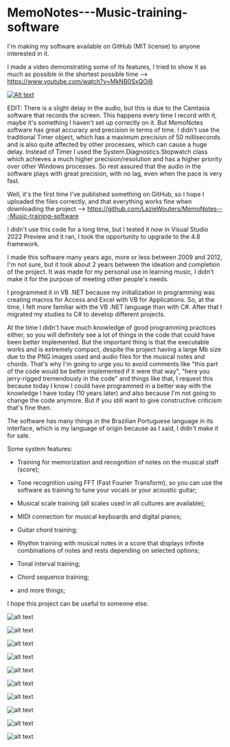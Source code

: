# MemoNotes---Music-training-software

I'm making my software available on GitHub (MIT license) to anyone interested in it.

I made a video demonstrating some of its features, I tried to show it as much as possible in the shortest possible time --> https://www.youtube.com/watch?v=MkNB0SxQOi8

[![Alt text](https://img.youtube.com/vi/MkNB0SxQOi8/0.jpg)](https://www.youtube.com/watch?v=MkNB0SxQOi8)

EDIT: There is a slight delay in the audio, but this is due to the Camtasia software that records the screen. This happens every time I record with it, maybe it's something I haven't set up correctly on it. But MemoNotes software has great accuracy and precision in terms of time. I didn't use the traditional Timer object, which has a maximum precision of 50 milliseconds and is also quite affected by other processes, which can cause a huge delay. Instead of Timer I used the System.Diagnostics.Stopwatch class which achieves a much higher precision/resolution and has a higher priority over other Windows processes. So rest assured that the audio in the software plays with great precision, with no lag, even when the pace is very fast.

Well, it's the first time I've published something on GitHub, so I hope I uploaded the files correctly, and that everything works fine when downloading the project --> https://github.com/LazieWouters/MemoNotes---Music-training-software

I didn't use this code for a long time, but I tested it now in Visual Studio 2022 Preview and it ran, I took the opportunity to upgrade to the 4.8 framework.

I made this software many years ago, more or less between 2009 and 2012, I'm not sure, but it took about 2 years between the ideation and completion of the project. It was made for my personal use in learning music, I didn't make it for the purpose of meeting other people's needs.

I programmed it in VB .NET because my initialization in programming was creating macros for Access and Excel with VB for Applications. So, at the time, I felt more familiar with the VB .NET language than with C#. After that I migrated my studies to C# to develop different projects.

At the time I didn't have much knowledge of good programming practices either, so you will definitely see a lot of things in the code that could have been better implemented. But the important thing is that the executable works and is extremely compact, despite the project having a large Mb size due to the PNG images used and audio files for the musical notes and chords. That's why I'm going to urge you to avoid comments like "this part of the code would be better implemented if it were that way", "here you jerry-rigged tremendously in the code" and things like that, I request this because today I know I could have programmed in a better way with the knowledge I have today (10 years later) and also because I'm not going to change the code anymore. But if you still want to give constructive criticism that's fine then.

The software has many things in the Brazilian Portuguese language in its interface, which is my language of origin because as I said, I didn't make it for sale.

Some system features:

* Training for memorization and recognition of notes on the musical staff (score);

* Tone recognition using FFT (Fast Fourier Transform), so you can use the software as training to tune your vocals or your acoustic guitar;

* Musical scale training (all scales used in all cultures are available);

* MIDI connection for musical keyboards and digital pianos;

* Guitar chord training;

* Rhythm training with musical notes in a score that displays infinite combinations of notes and rests depending on selected options;

* Tonal interval training;

* Chord sequence training;

* and more things;

I hope this project can be useful to someone else.


![alt text](https://preview.redd.it/g5my75ujbp681.png?width=1920&format=png&auto=webp&s=7276f9694bb461ffba2efc44f524ef4f124bd1eb)

![alt text](https://preview.redd.it/ic7igdtnbp681.png?width=1920&format=png&auto=webp&s=1336b22d5d51e801223e1efe131bab1eb1581b61)

![alt text](https://preview.redd.it/he8ue5oqbp681.png?width=1920&format=png&auto=webp&s=510d2e1189499cc5b287952559931e2965724a3b)

![alt text](https://preview.redd.it/0mvks9subp681.png?width=1920&format=png&auto=webp&s=dbf28258b7a1c61cab8fa90da60179b7c9839d73)

![alt text](https://preview.redd.it/ayjwby6xbp681.png?width=1920&format=png&auto=webp&s=d19241f0f158478aae4630e59b86622d3ca74367)

![alt text](https://preview.redd.it/i3vxlm7zbp681.png?width=1920&format=png&auto=webp&s=a3dffe6a883e94a6d393c1a50431298ae74d2e8a)

![alt text](https://preview.redd.it/cp96gca1cp681.png?width=1920&format=png&auto=webp&s=753ff2a94a975456c5dee925d5b985490f2b7347)

![alt text](https://preview.redd.it/etfum0p2cp681.png?width=1920&format=png&auto=webp&s=1c666146d917faea57dc92bef6bcbc4ef8f1765c)

![alt text](https://preview.redd.it/y2kmosr6cp681.png?width=1920&format=png&auto=webp&s=4ad48fff9f3e96e42f8acd41bb797fbb5e7b3df6)

![alt text](https://preview.redd.it/16w5frzacp681.png?width=1920&format=png&auto=webp&s=d0b80ee57fee772a69fdb3df1f19a2f588a067ea)
